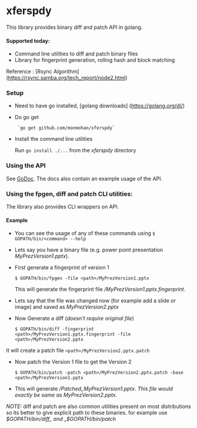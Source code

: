 # xferspdy

This library provides binary diff and patch API in golang. 


#### Supported today:
* Command line utilities to diff and patch binary files
* Library for fingerprint generation, rolling hash and block matching

Reference :
[Rsync Algorithm] (https://rsync.samba.org/tech_report/node2.html)

### Setup
* Need to have go installed, [golang downloads] (https://golang.org/dl/)
* Do go get

       `go get github.com/monmohan/xferspdy`

* Install the command line utilities

  Run  `go install ./...` from the _xferspdy_ directory

### Using the API
See [GoDoc](https://godoc.org/github.com/monmohan/xferspdy). 
The docs also contain an example usage of the API.
 
### Using the fpgen, diff and patch CLI utilities:
The library also provides CLI wrappers on API.

#### Example
* You can see the usage of any of these commands using `$ GOPATH/bin/<command> --help`

* Lets say you have a binary file  (e.g. power point presentation _MyPrezVersion1.pptx_).

* First generate a fingerprint of version 1

  `$ GOPATH/bin/fpgen -file <path>/MyPrezVersion1.pptx`
  
  This will generate the fingerprint file _<path>/MyPrezVersion1.pptx.fingerprint_.
* Lets say that the file was changed now (for example add a slide or image) and saved as _MyPrezVersion2.pptx_
* Now Generate a diff (*doesn't require original file*)

   `$ GOPATH/bin/diff -fingerprint <path>/MyPrezVersion1.pptx.fingerprint -file <path>/MyPrezVersion2.pptx`

 It will create a patch file `<path>/MyPrezVersion2.pptx.patch`

* Now patch the Version 1 file to get the Version 2
 
   `$ GOPATH/bin/patch -patch <path>/MyPrezVersion2.pptx.patch -base <path>/MyPrezVersion1.pptx`

* This will generate _<path>/Patched_MyPrezVersion1.pptx_. 
 *This file would exactly be same as MyPrezVersion2.pptx.*

*NOTE:* diff and patch are also common utilities present on most distributions so its better to give explicit path to these binaries. for example use _$GOPATH/bin/diff_ and _$GOPATH/bin/patch_


